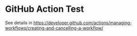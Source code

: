 GitHub Action Test
==================

See details in https://developer.github.com/actions/managing-workflows/creating-and-cancelling-a-workflow/
